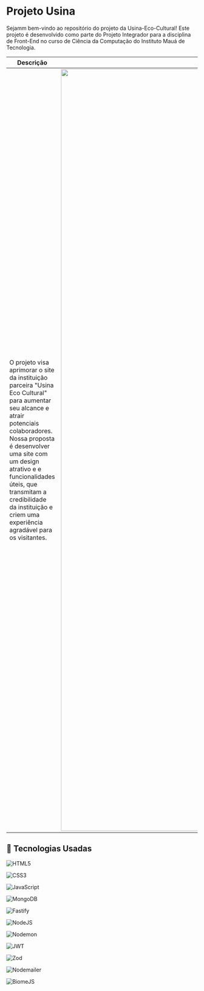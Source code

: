 # Projeto Usina
Sejamm bem-vindo ao repositório do projeto da Usina-Eco-Cultural! Este projeto é desenvolvido como parte do Projeto Integrador para a disciplina de Front-End no curso de Ciência da Computação do Instituto Mauá
de Tecnologia.

| Descrição | Imagem |
|-------------------------------------------------------------------------------------------------------------------------------------------------------------------------------------------------------------------------------------------------------------------------------------------------------------------------------------------------------------|-------------------------------------------|
| O projeto visa aprimorar o site da instituição parceira "Usina Eco Cultural" para aumentar seu alcance e atrair potenciais colaboradores. Nossa proposta é desenvolver uma site com um design atrativo e  e funcionalidades úteis, que transmitam a credibilidade da instituição e criem uma experiência agradável para os visitantes. | <img src="images/fachada_semeador.jpg" width="2000"/> |


## 🔧 Tecnologias Usadas

![HTML5](https://img.shields.io/badge/html5-%23E34F26.svg?style=for-the-badge&logo=html5&logoColor=white)

![CSS3](https://img.shields.io/badge/css3-%231572B6.svg?style=for-the-badge&logo=css3&logoColor=white)

![JavaScript](https://img.shields.io/badge/javascript-%23323330.svg?style=for-the-badge&logo=javascript&logoColor=%23F7DF1E)

![MongoDB](https://img.shields.io/badge/MongoDB-%234ea94b.svg?style=for-the-badge&logo=mongodb&logoColor=white)

![Fastify](https://img.shields.io/badge/fastify-%23000000.svg?style=for-the-badge&logo=fastify&logoColor=white)

![NodeJS](https://img.shields.io/badge/node.js-6DA55F?style=for-the-badge&logo=node.js&logoColor=white)

![Nodemon](https://img.shields.io/badge/NODEMON-%23323330.svg?style=for-the-badge&logo=nodemon&logoColor=%BBDEAD)

![JWT](https://img.shields.io/badge/JWT-black?style=for-the-badge&logo=JSON%20web%20tokens)

![Zod](https://img.shields.io/badge/zod-%233068b7.svg?style=for-the-badge&logo=zod&logoColor=white)

![Nodemailer](https://img.shields.io/badge/Nodemailer-%23009639.svg?style=for-the-badge&logo=nodemailer&logoColor=white)

![BiomeJS](https://img.shields.io/badge/BiomeJS-%23328AF1.svg?style=for-the-badge&logo=biome&logoColor=white)
